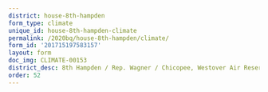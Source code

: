 ```yaml
---
district: house-8th-hampden
form_type: climate
unique_id: house-8th-hampden-climate
permalink: /2020bq/house-8th-hampden/climate/
form_id: '201715197583157'
layout: form
doc_img: CLIMATE-00153
district_desc: 8th Hampden / Rep. Wagner / Chicopee, Westover Air Reserve Base
order: 52
---
```

